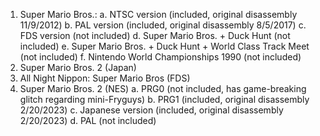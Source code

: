 1. Super Mario Bros.:
   a. NTSC version (included, original disassembly 11/9/2012)
   b. PAL version (included, original disassembly 8/5/2017)
   c. FDS version (not included)
   d. Super Mario Bros. + Duck Hunt (not included)
   e. Super Mario Bros. + Duck Hunt + World Class Track Meet (not included)
   f. Nintendo World Championships 1990 (not included)
2. Super Mario Bros. 2 (Japan)
3. All Night Nippon: Super Mario Bros (FDS)
4. Super Mario Bros. 2 (NES)
   a. PRG0 (not included, has game-breaking glitch regarding mini-Fryguys)
   b. PRG1 (included, original disassembly 2/20/2023)
   c. Japanese version (included, original disassembly 2/20/2023)
   d. PAL (not included)
   
